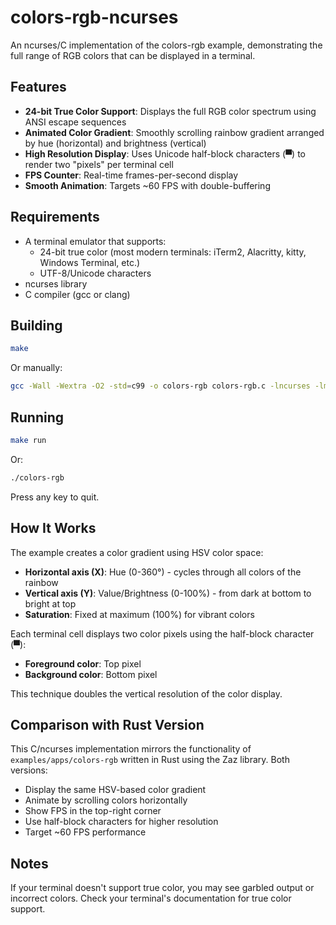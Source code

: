 # colors-rgb-ncurses

An ncurses/C implementation of the colors-rgb example, demonstrating the full range of RGB colors that can be displayed in a terminal.

## Features

- **24-bit True Color Support**: Displays the full RGB color spectrum using ANSI escape sequences
- **Animated Color Gradient**: Smoothly scrolling rainbow gradient arranged by hue (horizontal) and brightness (vertical)
- **High Resolution Display**: Uses Unicode half-block characters (▀) to render two "pixels" per terminal cell
- **FPS Counter**: Real-time frames-per-second display
- **Smooth Animation**: Targets ~60 FPS with double-buffering

## Requirements

- A terminal emulator that supports:
  - 24-bit true color (most modern terminals: iTerm2, Alacritty, kitty, Windows Terminal, etc.)
  - UTF-8/Unicode characters
- ncurses library
- C compiler (gcc or clang)

## Building

```bash
make
```

Or manually:

```bash
gcc -Wall -Wextra -O2 -std=c99 -o colors-rgb colors-rgb.c -lncurses -lm
```

## Running

```bash
make run
```

Or:

```bash
./colors-rgb
```

Press any key to quit.

## How It Works

The example creates a color gradient using HSV color space:
- **Horizontal axis (X)**: Hue (0-360°) - cycles through all colors of the rainbow
- **Vertical axis (Y)**: Value/Brightness (0-100%) - from dark at bottom to bright at top
- **Saturation**: Fixed at maximum (100%) for vibrant colors

Each terminal cell displays two color pixels using the half-block character (▀):
- **Foreground color**: Top pixel
- **Background color**: Bottom pixel

This technique doubles the vertical resolution of the color display.

## Comparison with Rust Version

This C/ncurses implementation mirrors the functionality of `examples/apps/colors-rgb` written in Rust using the Zaz library. Both versions:
- Display the same HSV-based color gradient
- Animate by scrolling colors horizontally
- Show FPS in the top-right corner
- Use half-block characters for higher resolution
- Target ~60 FPS performance

## Notes

If your terminal doesn't support true color, you may see garbled output or incorrect colors. Check your terminal's documentation for true color support.
